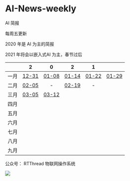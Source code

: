 # AI-News-weekly
AI 简报

每周五更新

2020 年是 AI 为主的简报

2021 年将会以嵌入式AI 为主，春节过后

|      |                  2                   |                  0                   |                 2                  |                 1                 |                                   |
| :--: | :----------------------------------: | :----------------------------------: | :--------------------------------: | :-------------------------------: | --------------------------------- |
| 一月 | [12-31](./2020/AI%20简报20201231.md) | [01-08](./2021/AI%20简报20210108.md) | [01-14](2021/AI%20简报20210114.md) | [01-22](./2021/AI简报20210122.md) | [01-29](./2021/AI简报20210129.md) |
| 二月 |  [02-05](./2021/AI简报20210205.md)   |                  -                   | [02-19](./2021/AI简报20210219.md)  |                 -                 |                                   |
| 三月 |  [03-05](./2021/AI简报20210305.md)   |  [03-12](./2021/AI简报20210312.md)   |                                    |                                   |                                   |
| 四月 |                                      |                                      |                                    |                                   |                                   |
| 五月 |                                      |                                      |                                    |                                   |                                   |
| 六月 |                                      |                                      |                                    |                                   |                                   |
| 七月 |                                      |                                      |                                    |                                   |                                   |
| 八月 |                                      |                                      |                                    |                                   |                                   |
| 九月 |                                      |                                      |                                    |                                   |                                   |

公众号： RTThread 物联网操作系统

![](https://gitee.com/lebhoryi/PicGoPictureBed/raw/master/img/20210114105417.png)
